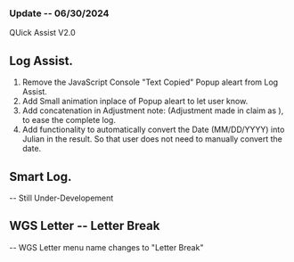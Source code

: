 ### Update -- 06/30/2024 
QUick Assist V2.0

## Log Assist. 

1. Remove the JavaScript Console "Text Copied" Popup aleart from Log Assist.
2. Add Small animation inplace of Popup aleart to let user know. 
3. Add concatenation in Adjustment note: (Adjustment made in claim as ), to  ease the complete log.
4. Add functionality to automatically convert the Date (MM/DD/YYYY) into Julian in the result. So that user does not need to manually convert the date.

## Smart Log.

-- Still Under-Developement

## WGS Letter -- Letter Break

-- WGS Letter menu name changes to "Letter Break"